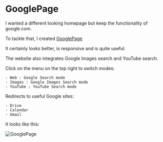 # GooglePage

I wanted a different looking homepage but keep the functionality of google.com.

To tackle that, I created [GooglePage](https://shreydan.github.io/GooglePage)

It certainly looks better, is responsive and is quite useful.

The website also integrates Google Images search and YouTube search.

Click on the menu on the top right to switch modes:
    
    - Web : Google Search mode
    - Images : Google Images Search mode
    - YouTube : YouTube Search mode
    
Redirects to useful Google sites:

    - Drive
    - Calendar
    - Gmail
    
It looks like this:

![GooglePage](screenshot.png)
